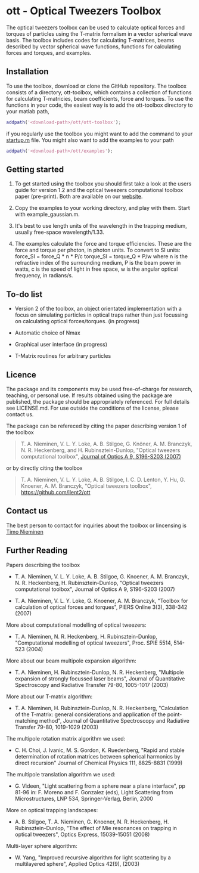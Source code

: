 ott - Optical Tweezers Toolbox
==============================

The optical tweezers toolbox can be used to calculate optical forces
and torques of particles using the T-matrix formalism in a vector
spherical wave basis.
The toolbox includes codes for calculating T-matrices, beams described
by vector spherical wave functions, functions for calculating forces
and torques, and examples.

Installation
------------

To use the toolbox, download or clone the GitHub repository.
The toolbox consists of a directory, ott-toolbox, which contains
a collection of functions for calculating T-matricies, beam coefficients,
force and torques.
To use the functions in your code, the easiest way is to add the
ott-toolbox directory to your matlab path,

```matlab
addpath('<download-path>/ott/ott-toolbox');
```

if you regularly use the toolbox you might want to add the command to
your [startup.m](https://au.mathworks.com/help/matlab/ref/startup.html?searchHighlight=startup.m) file.
You might also want to add the examples to your path

```matlab
addpath('<download-path>/ott/examples');
```

Getting started
---------------

1. To get started using the toolbox you should first take a look at the
users guide for version 1.2 and the optical tweezers computational
toolbox paper (pre-print).  Both are available on our
[website](https://people.smp.uq.edu.au/TimoNieminen/software.html).

2. Copy the examples to your working directory, and play with
    them. Start with example_gaussian.m.

3. It's best to use length units of the wavelength in the trapping
    medium, usually free-space wavelength/1.33.
    
4. The examples calculate the force and torque efficiencies. These are
    the force and torque per photon, in photon units. To convert to
    SI units:
                force_SI = force_Q * n * P/c
               torque_SI = torque_Q * P/w
    where n is the refractive index of the surrounding medium,
          P is the beam power in watts,
          c is the speed of light in free space,
          w is the angular optical frequency, in radians/s.

To-do list
----------

* Version 2 of the toolbox, an object orientated implementation with
  a focus on simulating particles in optical traps rather than just
  focussing on calculating optical forces/torques.  (in progress)
  
* Automatic choice of Nmax

* Graphical user interface (in progress)

* T-Matrix routines for arbitrary particles

Licence
-------

The package and its components may be used free-of-charge for research,
teaching, or personal use. If results obtained using the package are
published, the package should be appropriately referenced.
For full details see LICENSE.md.
For use outside the conditions of the license, please contact us.

The package can be refereced by citing the paper describing version
1 of the toolbox

> T. A. Nieminen, V. L. Y. Loke, A. B. Stilgoe, G. Knöner, A. M. Branczyk, N. R. Heckenberg, and H. Rubinsztein-Dunlop,
> "Optical tweezers computational toolbox",
> [Journal of Optics A 9, S196-S203 (2007)](http://iopscience.iop.org/1464-4258/9/8/S12/)

or by directly citing the toolbox

> T. A. Nieminen, V. L. Y. Loke, A. B. Stilgoe, I. C. D. Lenton,
> Y. Hu, G. Knoener, A. M. Branczyk,
> "Optical tweezers toolbox", https://github.com/ilent2/ott

Contact us
----------

The best person to contact for inquiries about the toolbox or lincensing
is [Timo Nieminen](mailto:timo@physics.uq.edu.au)

Further Reading
---------------

Papers describing the toolbox

* T. A. Nieminen, V. L. Y. Loke, A. B. Stilgoe, G. Knoener,
A. M. Branczyk, N. R. Heckenberg, H. Rubinsztein-Dunlop,
"Optical tweezers computational toolbox",
Journal of Optics A 9, S196-S203 (2007)

* T. A. Nieminen, V. L. Y. Loke, G. Knoener, A. M. Branczyk,
"Toolbox for calculation of optical forces and torques",
PIERS Online 3(3), 338-342 (2007)


More about computational modelling of optical tweezers:

* T. A. Nieminen, N. R. Heckenberg, H. Rubinsztein-Dunlop,
"Computational modelling of optical tweezers",
Proc. SPIE 5514, 514-523 (2004)


More about our beam multipole expansion algorithm:

* T. A. Nieminen, H. Rubinsztein-Dunlop, N. R. Heckenberg,
"Multipole expansion of strongly focussed laser beams",
Journal of Quantitative Spectroscopy and Radiative Transfer 79-80,
1005-1017 (2003)

More about our T-matrix algorithm:

* T. A. Nieminen, H. Rubinsztein-Dunlop, N. R. Heckenberg,
"Calculation of the T-matrix: general considerations and
application of the point-matching method",
Journal of Quantitative Spectroscopy and Radiative Transfer 79-80,
1019-1029 (2003)

The multipole rotation matrix algorithm we used:

* C. H. Choi, J. Ivanic, M. S. Gordon, K. Ruedenberg,
"Rapid and stable determination of rotation matrices between
spherical harmonics by direct recursion"
Journal of Chemical Physics 111, 8825-8831 (1999)


The multipole translation algorithm we used:

* G. Videen,
"Light scattering from a sphere near a plane interface",
pp 81-96 in:
F. Moreno and F. Gonzalez (eds),
Light Scattering from Microstructures, LNP 534,
Springer-Verlag, Berlin, 2000


More on optical trapping landscapes:

* A. B. Stilgoe, T. A. Nieminen, G. Knoener, N. R. Heckenberg, H. 
Rubinsztein-Dunlop, "The effect of Mie resonances on trapping in 
optical tweezers", Optics Express, 15039-15051 (2008)

Multi-layer sphere algorithm:

* W. Yang, "Improved recursive algorithm for light scattering by a
 multilayered sphere", Applied Optics 42(9), (2003)

